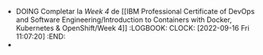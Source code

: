 - DOING Completar la *Week 4* de [[IBM Professional Certificate of DevOps and Software Engineering/Introduction to Containers with Docker, Kubernetes & OpenShift/Week 4]]
  :LOGBOOK:
  CLOCK: [2022-09-16 Fri 11:07:20]
  :END:
-